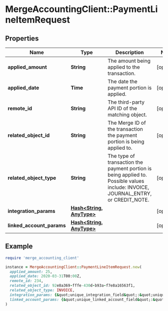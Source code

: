 # MergeAccountingClient::PaymentLineItemRequest

## Properties

| Name | Type | Description | Notes |
| ---- | ---- | ----------- | ----- |
| **applied_amount** | **String** | The amount being applied to the transaction. | [optional] |
| **applied_date** | **Time** | The date the payment portion is applied. | [optional] |
| **remote_id** | **String** | The third-party API ID of the matching object. | [optional] |
| **related_object_id** | **String** | The Merge ID of the transaction the payment portion is being applied to. | [optional] |
| **related_object_type** | **String** | The type of transaction the payment portion is being applied to. Possible values include: INVOICE, JOURNAL_ENTRY, or CREDIT_NOTE. | [optional] |
| **integration_params** | [**Hash&lt;String, AnyType&gt;**](AnyType.md) |  | [optional] |
| **linked_account_params** | [**Hash&lt;String, AnyType&gt;**](AnyType.md) |  | [optional] |

## Example

```ruby
require 'merge_accounting_client'

instance = MergeAccountingClient::PaymentLineItemRequest.new(
  applied_amount: 25,
  applied_date: 2020-03-31T00:00Z,
  remote_id: 234,
  related_object_id: 92e8a369-fffe-430d-b93a-f7e8a16563f1,
  related_object_type: INVOICE,
  integration_params: {&quot;unique_integration_field&quot;:&quot;unique_integration_field_value&quot;},
  linked_account_params: {&quot;unique_linked_account_field&quot;:&quot;unique_linked_account_field_value&quot;}
)
```

